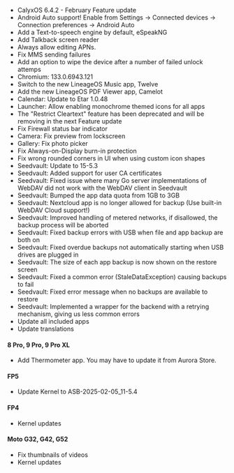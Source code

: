 * CalyxOS 6.4.2 - February Feature update
* Android Auto support! Enable from Settings -> Connected devices -> Connection preferences -> Android Auto
* Add a Text-to-speech engine by default, eSpeakNG
* Add Talkback screen reader
* Always allow editing APNs.
* Fix MMS sending failures
* Add an option to wipe the device after a number of failed unlock attemps
* Chromium: 133.0.6943.121
* Switch to the new LineageOS Music app, Twelve
* Add the new LineageOS PDF Viewer app, Camelot
* Calendar: Update to Etar 1.0.48
* Launcher: Allow enabling monochrome themed icons for all apps
* The "Restrict Cleartext" feature has been deprecated and will be removing in the next Feature update
* Fix Firewall status bar indicator
* Camera: Fix preview from lockscreen
* Gallery: Fix photo picker
* Fix Always-on-Display burn-in protection
* Fix wrong rounded corners in UI when using custom icon shapes
* Seedvault: Update to 15-5.3
* Seedvault: Added support for user CA certificates
* Seedvault: Fixed issue where many Go server implementations of WebDAV did not work with the WebDAV client in Seedvault
* Seedvault: Bumped the app data quota from 1GB to 3GB
* Seedvault: Nextcloud app is no longer allowed for backup (Use built-in WebDAV Cloud support!)
* Seedvault: Improved handling of metered networks, if disallowed, the backup process will be aborted
* Seedvault: Fixed backup errors with USB when file and app backup are both on
* Seedvault: Fixed overdue backups not automatically starting when USB drives are plugged in
* Seedvault: The size of each app backup is now shown on the restore screen
* Seedvault: Fixed a common error (StaleDataException) causing backups to fail
* Seedvault: Fixed error message when no backups are available to restore
* Seedvault: Implemented a wrapper for the backend with a retrying mechanism, giving us less common errors
* Update all included apps
* Update translations

#### 8 Pro, 9 Pro, 9 Pro XL
* Add Thermometer app. You may have to update it from Aurora Store.

#### FP5
* Update Kernel to ASB-2025-02-05_11-5.4

#### FP4
* Kernel updates

#### Moto G32, G42, G52
* Fix thumbnails of videos
* Kernel updates
